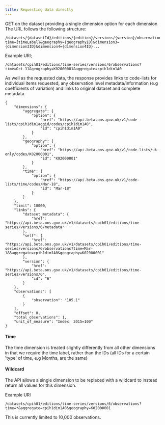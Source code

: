 ```yaml
---
title: Requesting data directly
---
```


GET on the dataset providing a single dimension option for each dimension. The URL follows the following structure:    

    /datasets/{datasetId}/editions/{edition}/versions/{version}/observations?time={timeLabel}&geography={geographyID}&dimension3={dimension3ID}&dimension4={dimension4ID}...

Example URI;

    /datasets/cpih01/editions/time-series/versions/6/observations?time=Oct-11&geography=K02000001&aggregate=cpih1dim1A0



As well as the requested data, the response provides links to code-lists for individual items requested, any observation level metadata/information (e.g coefficients of variation) and links to original dataset and complete metadata.

    {
        "dimensions": {
            "aggregate": {
                "option": {
                    "href": "https://api.beta.ons.gov.uk/v1/code-lists/cpih1dim1aggid/codes/cpih1dim1A0",
                    "id": "cpih1dim1A0"
                }
            },
            "geography": {
                "option": {
                    "href": "https://api.beta.ons.gov.uk/v1/code-lists/uk-only/codes/K02000001",
                    "id": "K02000001"
                }
            },
            "time": {
                "option": {
                    "href": "https://api.beta.ons.gov.uk/v1/code-lists/time/codes/Mar-18",
                    "id": "Mar-18"
                }
            }
        },
        "limit": 10000,
        "links": {
            "dataset_metadata": {
                "href": "https://api.beta.ons.gov.uk/v1/datasets/cpih01/editions/time-series/versions/6/metadata"
            },
            "self": {
                "href": "https://api.beta.ons.gov.uk/v1/datasets/cpih01/editions/time-series/versions/6/observations?time=Mar-18&aggregate=cpih1dim1A0&geography=K02000001"
            },
            "version": {
                "href": "https://api.beta.ons.gov.uk/v1/datasets/cpih01/editions/time-series/versions/6",
                "id": "6"
            }
        },
        "observations": [
            {
                "observation": "105.1"
            }
        ],
        "offset": 0,
        "total_observations": 1,
        "unit_of_measure": "Index: 2015=100"
    }


#### Time
The time dimension is treated slightly differently from all other dimensions in that we require the time label, rather than the IDs (all IDs for a certain 'type' of time, e.g Months, are the same)

#### Wildcard
The API allows a single dimension to be replaced with a wildcard to instead return all values for this dimension.

Example URI

    /datasets/cpih01/editions/time-series/versions/6/observations?time=*&aggregate=cpih1dim1A0&geography=K02000001

This is currently limited to 10,000 observations.